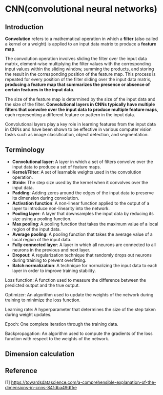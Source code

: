 # CNN(convolutional neural networks)

## Introduction

**Convolution** refers to a mathematical operation in which a **filter** (also called a kernel or a weight) is applied to an input data matrix to produce a **feature map**.

The convolution operation involves sliding the filter over the input data matrix, element-wise multiplying the filter values with the corresponding input values within the sliding window, summing the products, and storing the result in the corresponding position of the feature map. This process is repeated for every position of the filter sliding over the input data matrix, **producing a feature map that summarizes the presence or absence of certain features in the input data**.

The size of the feature map is determined by the size of the input data and the size of the filter. **Convolutional layers in CNNs typically have multiple filters that convolve over the input data to produce multiple feature maps**, each representing a different feature or pattern in the input data.

Convolutional layers play a key role in learning features from the input data in CNNs and have been shown to be effective in various computer vision tasks such as image classification, object detection, and segmentation.

## Terminology

- **Convolutional layer**: A layer in which a set of filters convolve over the input data to produce a set of feature maps.
- **Kernel/Filter**: A set of learnable weights used in the convolution operation.
- **Stride**: The step size used by the kernel when it convolves over the input data.
- **Padding**: Adding zeros around the edges of the input data to preserve its dimension during convolution.
- **Activation function**: A non-linear function applied to the output of a layer to introduce non-linearity into the network.
- **Pooling layer**: A layer that downsamples the input data by reducing its size using a pooling function.
- **Max pooling**: A pooling function that takes the maximum value of a local region of the input data.
- **Average pooling**: A pooling function that takes the average value of a local region of the input data.
- **Fully connected layer**: A layer in which all neurons are connected to all neurons in the previous and next layer.
- **Dropout**: A regularization technique that randomly drops out neurons during training to prevent overfitting.
- **Batch normalization**: A technique for normalizing the input data to each layer in order to improve training stability.

Loss function: A function used to measure the difference between the predicted output and the true output.

Optimizer: An algorithm used to update the weights of the network during training to minimize the loss function.

Learning rate: A hyperparameter that determines the size of the step taken during weight updates.

Epoch: One complete iteration through the training data.

Backpropagation: An algorithm used to compute the gradients of the loss function with respect to the weights of the network.

## Dimension calculation



## Reference
[1] https://towardsdatascience.com/a-comprehensible-explanation-of-the-dimensions-in-cnns-841dba49df5e
